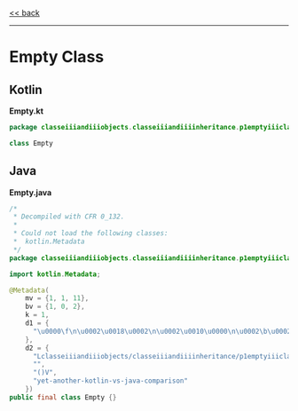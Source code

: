 
[<< back](https://github.com/tomasbjerre/yet-another-kotlin-vs-java-comparison)

-----------------------------

# Empty Class

## Kotlin

**Empty.kt**

```kotlin
package classeiiiandiiiobjects.classeiiiandiiiinheritance.p1emptyiiiclass

class Empty
```

## Java

**Empty.java**

```java
/*
 * Decompiled with CFR 0_132.
 *
 * Could not load the following classes:
 *  kotlin.Metadata
 */
package classeiiiandiiiobjects.classeiiiandiiiinheritance.p1emptyiiiclass;

import kotlin.Metadata;

@Metadata(
    mv = {1, 1, 11},
    bv = {1, 0, 2},
    k = 1,
    d1 = {
      "\u0000\f\n\u0002\u0018\u0002\n\u0002\u0010\u0000\n\u0002\b\u0002\u0018\u00002\u00020\u0001B\u0005\u00a2\u0006\u0002\u0010\u0002\u00a8\u0006\u0003"
    },
    d2 = {
      "Lclasseiiiandiiiobjects/classeiiiandiiiinheritance/p1emptyiiiclass/Empty;",
      "",
      "()V",
      "yet-another-kotlin-vs-java-comparison"
    })
public final class Empty {}

```
